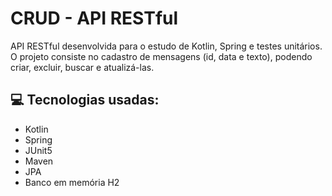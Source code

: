 # CRUD - API RESTful

API RESTful desenvolvida para o estudo de Kotlin, Spring e testes unitários. O projeto consiste no cadastro de mensagens (id, data e texto), podendo criar, excluir, buscar e atualizá-las.

## 💻 Tecnologias usadas:

* Kotlin
* Spring
* JUnit5
* Maven
* JPA
* Banco em memória H2
